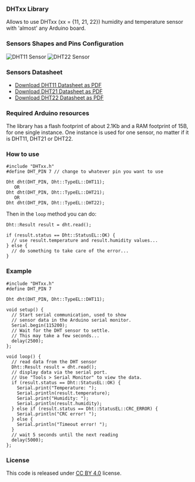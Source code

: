 ### DHTxx Library
Allows to use DHTxx (xx = {11, 21, 22}) humidity and temperature sensor with 'almost' any Arduino board.

### Sensors Shapes and Pins Configuration
![DHT11 Sensor](https://github.com/dimircea/Arduino/blob/master/libraries/DHTxx/docs/media/DHT11.png?raw=true "DHT11 Sensor")
![DHT22 Sensor](https://github.com/dimircea/Arduino/blob/master/libraries/DHTxx/docs/media/DHT22.png?raw=true "DHT22 Sensor")

### Sensors Datasheet
 * [Download DHT11 Datasheet as PDF](https://github.com/dimircea/Arduino/blob/master/libraries/DHTxx/docs/DHT11.pdf)
 * [Download DHT21 Datasheet as PDF](https://github.com/dimircea/Arduino/blob/master/libraries/DHTxx/docs/DHT21.pdf)
 * [Download DHT22 Datasheet as PDF](https://github.com/dimircea/Arduino/blob/master/libraries/DHTxx/docs/DHT22.pdf)

### Required Arduino resources
The library has a flash footprint of about 2.1Kb and a RAM footprint of 15B, for one single instance. One instance is used for one  sensor, no matter if it is DHT11, DHT21 or DHT22.

### How to use
```
#include "DHTxx.h"
#define DHT_PIN 7 // change to whatever pin you want to use

Dht dht(DHT_PIN, Dht::TypeEL::DHT11);
   OR
Dht dht(DHT_PIN, Dht::TypeEL::DHT21);
   OR
Dht dht(DHT_PIN, Dht::TypeEL::DHT22);
```

Then in the `loop` method you can do:

```
Dht::Result result = dht.read();

if (result.status == Dht::StatusEL::OK) {
  // use result.temperature and result.humidity values...
} else {
  // do something to take care of the error...
}
```

### Example
```
#include "DHTxx.h"
#define DHT_PIN 7

Dht dht(DHT_PIN, Dht::TypeEL::DHT11);

void setup() {
  // Start serial communication, used to show
  // sensor data in the Arduino serial monitor.
  Serial.begin(115200);
  // Wait for the DHT sensor to settle.
  // This may take a few seconds...
  delay(2500);
};

void loop() {
  // read data from the DHT sensor
  Dht::Result result = dht.read();
  // display data via the serial port. 
  // Use "Tools > Serial Monitor" to view the data.
  if (result.status == Dht::StatusEL::OK) {
    Serial.print("Temperature: ");
    Serial.println(result.temperature);
    Serial.print("Humidity: ");
    Serial.println(result.humidity);
  } else if (result.status == Dht::StatusEL::CRC_ERROR) {
    Serial.println("CRC error! ");
  } else {
    Serial.println("Timeout error! ");
  }
  // wait 5 seconds until the next reading
  delay(5000);
};
```


### License
This code is released under [CC BY 4.0](http://creativecommons.org/licenses/by/4.0/) license.
